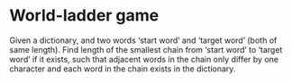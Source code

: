 # World-ladder game 
Given a dictionary, and two words ‘start word’ and ‘target word’ (both of same length).
Find length of the smallest chain from ‘start word’ to ‘target word’ if it exists, such that adjacent words in the chain only differ by one character and 
each word in the chain exists in the dictionary.
